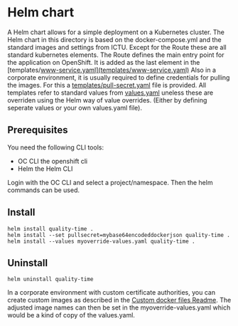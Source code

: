# Helm chart

A Helm chart allows for a simple deployment on a Kubernetes cluster. The Helm chart in this directory is based on the docker-compose.yml and the standard images and settings from ICTU.
Except for the Route these are all standard kubernetes elements. The Route defines the main entry point for the application on OpenShift. It is added as the last element in the [templates/www-service.yaml](templates/www-service.yaml)
Also in a corporate environment, it is usually required to define credentials for pulling the images. For this a [templates/pull-secret.yaml](templates/pull-secret.yaml) file is provided.
All templates refer to standard values from [values.yaml](values.yaml) uneless these are overriden using the Helm way of value overrides. (Either by defining seperate values or your own values.yaml file).

## Prerequisites

You need the following CLI tools:

+ OC CLI the openshift cli
+ Helm the Helm CLI

Login with the OC CLI and select a project/namespace. Then the helm commands can be used.

## Install

    helm install quality-time .
    helm install --set pullsecret=mybase64encodeddockerjson quality-time .
    helm install --values myoverride-values.yaml quality-time . 


## Uninstall

    helm uninstall quality-time

In a corporate environment with custom certificate authorities, you can create custom images as described in the [Custom docker files Readme](../dockerfiles/README.md).
The adjusted image names can then be set in the myoverride-values.yaml which would be a kind of copy of the values.yaml.
